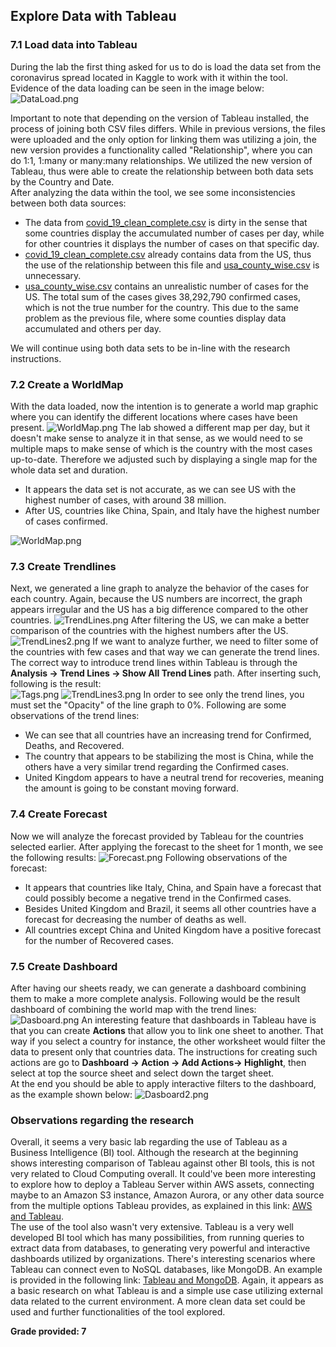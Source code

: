 ## Explore Data with Tableau ##
### 7.1 Load data into Tableau ###
During the lab the first thing asked for us to do is load the data set from the coronavirus spread located in Kaggle to work with it within the tool. Evidence of the data loading can be seen in the image below:
![DataLoad.png](img/DataLoad.PNG)

Important to note that depending on the version of Tableau installed, the process of joining both CSV files differs. 
While in previous versions, the files were uploaded and the only option for linking them was utilizing a join, the new version provides a functionality called "Relationship", where you can do 1:1, 1:many or many:many relationships.
We utilized the new version of Tableau, thus were able to create the relationship between both data sets by the Country and Date. <br>
After analyzing the data within the tool, we see some inconsistencies between both data sources: 
- The data from [covid_19_clean_complete.csv](img/covid_19_clean_complete.csv) is dirty in the sense that some countries display the accumulated number of cases per day, while for other countries it displays the number of cases on that specific day.
- [covid_19_clean_complete.csv](img/covid_19_clean_complete.csv) already contains data from the US, thus the use of the relationship between this file and [usa_county_wise.csv](img/usa_county_wise.csv) is unnecessary.
- [usa_county_wise.csv](img/usa_county_wise.csv) contains an unrealistic number of cases for the US. The total sum of the cases gives 38,292,790 confirmed cases, which is not the true number for the country. This due to the same problem as the previous file, where some counties display data accumulated and others per day.

We will continue using both data sets to be in-line with the research instructions.

### 7.2 Create a WorldMap ###
With the data loaded, now the intention is to generate a world map graphic where you can identify the different locations where cases have been present.
![WorldMap.png](img/WorldMap.PNG)
The lab showed a different map per day, but it doesn't make sense to analyze it in that sense, as we would need to se multiple maps to make sense of which is the country with the most cases up-to-date. 
Therefore we adjusted such by displaying a single map for the whole data set and duration. 
- It appears the data set is not accurate, as we can see US with the highest number of cases, with around 38 million.
- After US, countries like China, Spain, and Italy have the highest number of cases confirmed.

![WorldMap.png](img/WorldMap2.PNG)
### 7.3 Create Trendlines ###
Next, we generated a line graph to analyze the behavior of the cases for each country. Again, because the US numbers are incorrect, the graph appears irregular and the US has a big difference compared to the other countries.
![TrendLines.png](img/TrendLines.PNG)
After filtering the US, we can make a better comparison of the countries with the highest numbers after the US.
![TrendLines2.png](img/TrendLines2.PNG)
If we want to analyze further, we need to filter some of the countries with few cases and that way we can generate the trend lines. The correct way to introduce trend lines within Tableau is through the **Analysis -> Trend Lines -> Show All Trend Lines** path. After inserting such, following is the result: <br>
![Tags.png](img/Tags.PNG)
![TrendLines3.png](img/TrendLines3.PNG)
In order to see only the trend lines, you must set the "Opacity" of the line graph to 0%. Following are some observations of the trend lines:
- We can see that all countries have an increasing trend for Confirmed, Deaths, and Recovered.
- The country that appears to be stabilizing the most is China, while the others have a very similar trend regarding the Confirmed cases.
- United Kingdom appears to have a neutral trend for recoveries, meaning the amount is going to be constant moving forward.

### 7.4 Create Forecast ###
Now we will analyze the forecast provided by Tableau for the countries selected earlier. After applying the forecast to the sheet for 1 month, we see the following results:
![Forecast.png](img/Forecast.PNG)
Following observations of the forecast:
- It appears that countries like Italy, China, and Spain have a forecast that could possibly become a negative trend in the Confirmed cases.
- Besides United Kingdom and Brazil, it seems all other countries have a forecast for decreasing the number of deaths as well.
- All countries except China and United Kingdom have a positive forecast for the number of Recovered cases.

### 7.5 Create Dashboard ###
After having our sheets ready, we can generate a dashboard combining them to make a more complete analysis. Following would be the result dashboard of combining the world map with the trend lines:
![Dasboard.png](img/Dashboard.PNG)
An interesting feature that dashboards in Tableau have is that you can create **Actions** that allow you to link one sheet to another. That way if you select a country for instance, the other worksheet would filter the data to present only that countries data. The instructions for creating such actions are go to **Dashboard -> Action -> Add Actions-> Highlight**, then select at top the source sheet and select down the target sheet. <br>
At the end you should be able to apply interactive filters to the dashboard, as the example shown below:
![Dasboard2.png](img/Dashboard2.PNG)

### Observations regarding the research ###
Overall, it seems a very basic lab regarding the use of Tableau as a Business Intelligence (BI) tool. Although the research at the beginning shows interesting comparison of Tableau against other BI tools, this is not very related to Cloud Computing overall. It could've been more interesting to explore how to deploy a Tableau Server within AWS assets, connecting maybe to an Amazon S3 instance, Amazon Aurora, or any other data source from the multiple options Tableau provides, as explained in this link: [AWS and Tableau](https://www.tableau.com/solutions/aws). <br>
The use of the tool also wasn't very extensive. Tableau is a very well developed BI tool which has many possibilities, from running queries to extract data from databases, to generating very powerful and interactive dashboards utilized by organizations. There's interesting scenarios where Tableau can connect even to NoSQL databases, like MongoDB. An example is provided in the following link: [Tableau and MongoDB](https://www.tableau.com/about/blog/2015/6/tableau-mongodb-visual-analytics-json-speed-thought-39557).
Again, it appears as a basic research on what Tableau is and a simple use case utilizing external data related to the current environment. A more clean data set could be used and further functionalities of the tool explored. <br>

**Grade provided: 7**